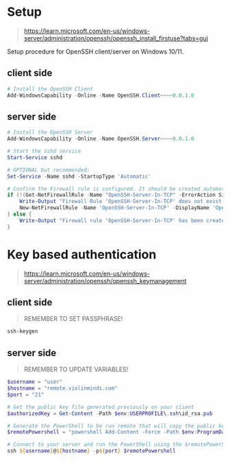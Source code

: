 # Setup
> https://learn.microsoft.com/en-us/windows-server/administration/openssh/openssh_install_firstuse?tabs=gui

Setup procedure for OpenSSH client/server on Windows 10/11.


## client side
```powershell
# Install the OpenSSH Client
Add-WindowsCapability -Online -Name OpenSSH.Client~~~~0.0.1.0
```

## server side
```powershell
# Install the OpenSSH Server
Add-WindowsCapability -Online -Name OpenSSH.Server~~~~0.0.1.0

# Start the sshd service
Start-Service sshd

# OPTIONAL but recommended:
Set-Service -Name sshd -StartupType 'Automatic'

# Confirm the Firewall rule is configured. It should be created automatically by setup. Run the following to verify
if (!(Get-NetFirewallRule -Name "OpenSSH-Server-In-TCP" -ErrorAction SilentlyContinue | Select-Object Name, Enabled)) {
    Write-Output "Firewall Rule 'OpenSSH-Server-In-TCP' does not exist, creating it..."
    New-NetFirewallRule -Name 'OpenSSH-Server-In-TCP' -DisplayName 'OpenSSH Server (sshd)' -Enabled True -Direction Inbound -Protocol TCP -Action Allow -LocalPort 22
} else {
    Write-Output "Firewall rule 'OpenSSH-Server-In-TCP' has been created and exists."
}
```


# Key based authentication
> https://learn.microsoft.com/en-us/windows-server/administration/openssh/openssh_keymanagement

## client side
> REMEMBER TO SET PASSPHRASE!
```powershell
ssh-keygen
```

## server side
> REMEMBER TO UPDATE VARIABLES!
```powershell
$username = "user"
$hostname = "remote.violinminds.com"
$port = "21"

# Get the public key file generated previously on your client
$authorizedKey = Get-Content -Path $env:USERPROFILE\.ssh\id_rsa.pub

# Generate the PowerShell to be run remote that will copy the public key file generated previously on your client to the authorized_keys file on your server
$remotePowershell = "powershell Add-Content -Force -Path $env:ProgramData\ssh\administrators_authorized_keys -Value '$authorizedKey';icacls.exe ""$env:ProgramData\ssh\administrators_authorized_keys"" /inheritance:r /grant ""Administrators:F"" /grant ""SYSTEM:F"""

# Connect to your server and run the PowerShell using the $remotePowerShell variable
ssh ${username}@${hostname} -p${port} $remotePowershell
```
